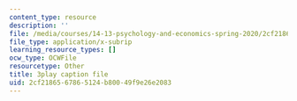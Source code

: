 ```yaml
---
content_type: resource
description: ''
file: /media/courses/14-13-psychology-and-economics-spring-2020/2cf2186567865124b80049f9e26e2083_5C-Wp6sL8lg.vtt
file_type: application/x-subrip
learning_resource_types: []
ocw_type: OCWFile
resourcetype: Other
title: 3play caption file
uid: 2cf21865-6786-5124-b800-49f9e26e2083
---
```

